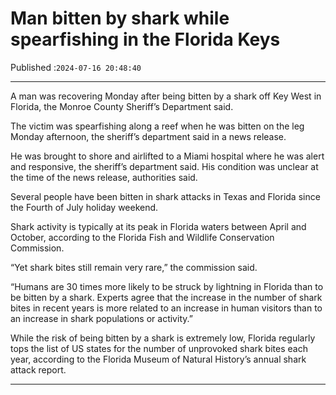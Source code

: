 # Man bitten by shark while spearfishing in the Florida Keys

Published :`2024-07-16 20:48:40`

---

A man was recovering Monday after being bitten by a shark off Key West in Florida, the Monroe County Sheriff’s Department said.

The victim was spearfishing along a reef when he was bitten on the leg Monday afternoon, the sheriff’s department said in a news release.

He was brought to shore and airlifted to a Miami hospital where he was alert and responsive, the sheriff’s department said.  His condition was unclear at the time of the news release, authorities said.

Several people have been bitten in shark attacks in Texas and Florida since the Fourth of July holiday weekend.

Shark activity is typically at its peak in Florida waters between April and October, according to the Florida Fish and Wildlife Conservation Commission.

“Yet shark bites still remain very rare,” the commission said.

“Humans are 30 times more likely to be struck by lightning in Florida than to be bitten by a shark. Experts agree that the increase in the number of shark bites in recent years is more related to an increase in human visitors than to an increase in shark populations or activity.”

While the risk of being bitten by a shark is extremely low, Florida regularly tops the list of US states for the number of unprovoked shark bites each year, according to the Florida Museum of Natural History’s annual shark attack report.

---

